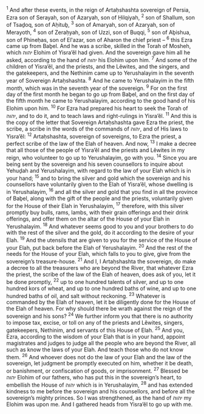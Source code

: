 <sup>1</sup> And after these events, in the reign of Artaḥshashta sovereign of Persia, Ezra son of Serayah, son of Azaryah, son of Ḥilqiyah,
<sup>2</sup> son of Shallum, son of Tsaḏoq, son of Aḥituḇ,
<sup>3</sup> son of Amaryah, son of Azaryah, son of Merayoth,
<sup>4</sup> son of Zeraḥyah, son of Uzzi, son of Buqqi,
<sup>5</sup> son of Aḇishua, son of Phineḥas, son of El‛azar, son of Aharon the chief priest –
<sup>6</sup> this Ezra came up from Baḇel. And he was a scribe, skilled in the Torah of Mosheh, which יהוה Elohim of Yisra’ĕl had given. And the sovereign gave him all he asked, according to the hand of יהוה his Elohim upon him.
<sup>7</sup> And some of the children of Yisra’ĕl, and the priests, and the Lĕwites, and the singers, and the gatekeepers, and the Nethinim came up to Yerushalayim in the seventh year of Sovereign Artaḥshashta.
<sup>8</sup> And he came to Yerushalayim in the fifth month, which was in the seventh year of the sovereign.
<sup>9</sup> For on the first day of the first month he began to go up from Baḇel, and on the first day of the fifth month he came to Yerushalayim, according to the good hand of his Elohim upon him.
<sup>10</sup> For Ezra had prepared his heart to seek the Torah of יהוה, and to do it, and to teach laws and right-rulings in Yisra’ĕl.
<sup>11</sup> And this is the copy of the letter that Sovereign Artaḥshashta gave Ezra the priest, the scribe, a scribe in the words of the commands of יהוה, and of His laws to Yisra’ĕl:
<sup>12</sup> Artaḥshashta, sovereign of sovereigns, to Ezra the priest, a perfect scribe of the law of the Elah of heaven. And now,
<sup>13</sup> I make a decree that all those of the people of Yisra’ĕl and the priests and Lĕwites in my reign, who volunteer to go up to Yerushalayim, go with you.
<sup>14</sup> Since you are being sent by the sovereign and his seven counsellors to inquire about Yehuḏah and Yerushalayim, with regard to the law of your Elah which is in your hand;
<sup>15</sup> and to bring the silver and gold which the sovereign and his counsellors have voluntarily given to the Elah of Yisra’ĕl, whose dwelling is in Yerushalayim,
<sup>16</sup> and all the silver and gold that you find in all the province of Baḇel, along with the gift of the people and the priests, voluntarily given for the House of their Elah in Yerushalayim,
<sup>17</sup> therefore, with this silver promptly buy bulls, rams, lambs, with their grain offerings and their drink offerings, and offer them on the altar of the House of your Elah in Yerushalayim.
<sup>18</sup> And whatever seems good to you and your brothers to do with the rest of the silver and the gold, do it according to the desire of your Elah.
<sup>19</sup> And the utensils that are given to you for the service of the House of your Elah, put back before the Elah of Yerushalayim.
<sup>20</sup> And the rest of the needs for the House of your Elah, which falls to you to give, give from the sovereign’s treasure-house.
<sup>21</sup> And I, I Artaḥshashta the sovereign, do make a decree to all the treasurers who are beyond the River, that whatever Ezra the priest, the scribe of the law of the Elah of heaven, does ask of you, let it be done promptly,
<sup>22</sup> up to one hundred talents of silver, and up to one hundred kors of wheat, and up to one hundred baths of wine, and up to one hundred baths of oil, and salt without reckoning.
<sup>23</sup> Whatever is commanded by the Elah of heaven, let it be diligently done for the House of the Elah of heaven. For why should there be wrath against the reign of the sovereign and his sons?
<sup>24</sup> We further inform you that there is no authority to impose tax, excise, or toll on any of the priests and Lĕwites, singers, gatekeepers, Nethinim, and servants of this House of Elah.
<sup>25</sup> And you, Ezra, according to the wisdom of your Elah that is in your hand, appoint magistrates and judges to judge all the people who are beyond the River, all such as know the laws of your Elah. And teach those who do not know them.
<sup>26</sup> And whoever does not do the law of your Elah and the law of the sovereign, let judgment be promptly executed on him, whether it be death, or banishment, or confiscation of goods, or imprisonment.
<sup>27</sup> Blessed be יהוה Elohim of our fathers, who has put this in the sovereign’s heart, to embellish the House of יהוה which is in Yerushalayim,
<sup>28</sup> and has extended kindness to me before the sovereign and his counsellors, and before all the sovereign’s mighty princes. So I was strengthened, as the hand of יהוה my Elohim was upon me. And I gathered heads from Yisra’ĕl to go up with me.
